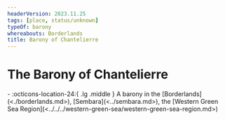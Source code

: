 ```yaml
---
headerVersion: 2023.11.25
tags: [place, status/unknown]
typeOf: barony
whereabouts: Borderlands
title: Barony of Chantelierre
---
```

# The Barony of Chantelierre
<div class="grid cards ext-narrow-margin ext-one-column" markdown>
-    :octicons-location-24:{ .lg .middle } A barony in the [Borderlands](<./borderlands.md>), [Sembara](<../sembara.md>), the [Western Green Sea Region](<../../../western-green-sea/western-green-sea-region.md>)  
</div>


